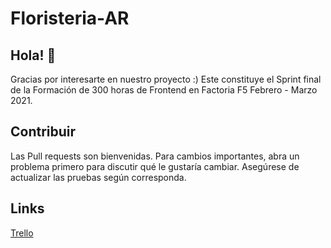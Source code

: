 # Floristeria-AR

## Hola! 👋

Gracias por interesarte en nuestro proyecto :)  Este constituye el Sprint final de la Formación de 300 horas de Frontend en Factoria F5 Febrero - Marzo 2021. 

## Contribuir

Las Pull requests son bienvenidas. Para cambios importantes, abra un problema primero para discutir qué le gustaría cambiar.
Asegúrese de actualizar las pruebas según corresponda.

## Links

[Trello](https://trello.com/b/GT8yVND7/floristeria-ar)

